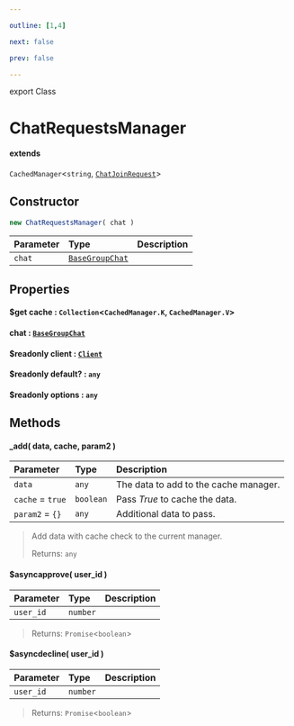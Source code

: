 ```yaml
---

outline: [1,4]

next: false

prev: false

---
```


export Class
# ChatRequestsManager
#### extends
 `CachedManager`<`string`, [`ChatJoinRequest`](./ChatJoinRequest.md)>

## Constructor
 ```ts
 new ChatRequestsManager( chat )
 ```
 
 | Parameter | Type | Description |
| :--- | :--- | :--- |
| `chat` | [`BaseGroupChat`](./BaseGroupChat.md) | |

## Properties

#### $get cache : `Collection`<`CachedManager.K`, `CachedManager.V`>

#### chat : [`BaseGroupChat`](./BaseGroupChat.md)

#### $readonly client : [`Client`](./Client.md)

#### $readonly default? : `any`

#### $readonly options : `any`

## Methods

#### _add( data, cache, param2 )
| Parameter | Type | Description |
| :--- | :--- | :--- |
| `data` | `any` | The data to add to the cache manager. |
| `cache` = `true` | `boolean` | Pass *True* to cache the data. |
| `param2` = `{}` | `any` | Additional data to pass. |
> Add data with cache check to the current manager.
> 
> Returns: `any`

#### $asyncapprove( user_id )
| Parameter | Type | Description |
| :--- | :--- | :--- |
| `user_id` | `number` | |
> 
> 
> Returns: `Promise`<`boolean`>

#### $asyncdecline( user_id )
| Parameter | Type | Description |
| :--- | :--- | :--- |
| `user_id` | `number` | |
> 
> 
> Returns: `Promise`<`boolean`>
